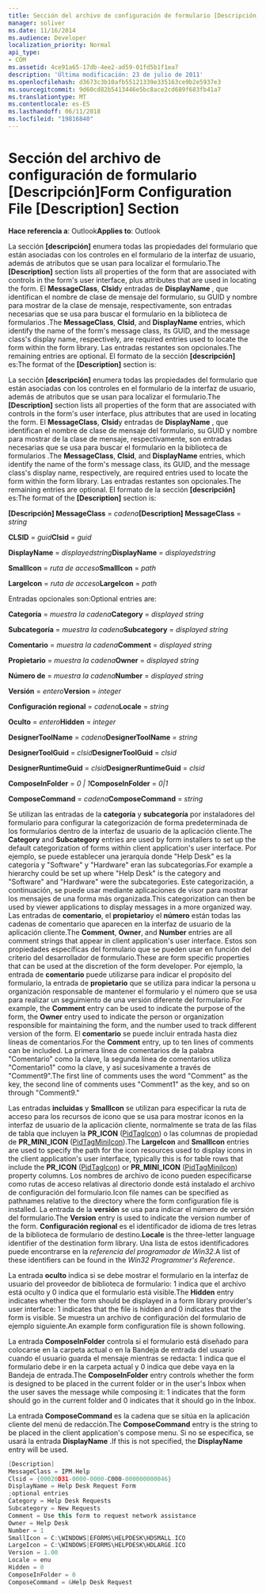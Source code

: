 ```yaml
---
title: Sección del archivo de configuración de formulario [Descripción]
manager: soliver
ms.date: 11/16/2014
ms.audience: Developer
localization_priority: Normal
api_type:
- COM
ms.assetid: 4ce91a65-17db-4ee2-ad59-01fd5b1f1ea7
description: 'Última modificación: 23 de julio de 2011'
ms.openlocfilehash: d3673c3b10afb55121339e335163ce9b2e5937e3
ms.sourcegitcommit: 9d60cd82b5413446e5bc8ace2cd689f683fb41a7
ms.translationtype: MT
ms.contentlocale: es-ES
ms.lasthandoff: 06/11/2018
ms.locfileid: "19816840"
---
```

# <a name="form-configuration-file-description-section"></a><span data-ttu-id="eec34-103">Sección del archivo de configuración de formulario [Descripción]</span><span class="sxs-lookup"><span data-stu-id="eec34-103">Form Configuration File [Description] Section</span></span>
 
<span data-ttu-id="eec34-104">**Hace referencia a**: Outlook</span><span class="sxs-lookup"><span data-stu-id="eec34-104">**Applies to**: Outlook</span></span> 
  
<span data-ttu-id="eec34-105">La sección **[descripción]** enumera todas las propiedades del formulario que están asociadas con los controles en el formulario de la interfaz de usuario, además de atributos que se usan para localizar el formulario.</span><span class="sxs-lookup"><span data-stu-id="eec34-105">The **[Description]** section lists all properties of the form that are associated with controls in the form's user interface, plus attributes that are used in locating the form.</span></span> <span data-ttu-id="eec34-106">El **MessageClass**, **Clsid**y entradas de **DisplayName** , que identifican el nombre de clase de mensaje del formulario, su GUID y nombre para mostrar de la clase de mensaje, respectivamente, son entradas necesarias que se usa para buscar el formulario en la biblioteca de formularios .</span><span class="sxs-lookup"><span data-stu-id="eec34-106">The **MessageClass**, **Clsid**, and **DisplayName** entries, which identify the name of the form's message class, its GUID, and the message class's display name, respectively, are required entries used to locate the form within the form library.</span></span> <span data-ttu-id="eec34-107">Las entradas restantes son opcionales.</span><span class="sxs-lookup"><span data-stu-id="eec34-107">The remaining entries are optional.</span></span> <span data-ttu-id="eec34-108">El formato de la sección **[descripción]** es:</span><span class="sxs-lookup"><span data-stu-id="eec34-108">The format of the **[Description]** section is:</span></span> 
  
<span data-ttu-id="eec34-109">La sección **[descripción]** enumera todas las propiedades del formulario que están asociadas con los controles en el formulario de la interfaz de usuario, además de atributos que se usan para localizar el formulario.</span><span class="sxs-lookup"><span data-stu-id="eec34-109">The **[Description]** section lists all properties of the form that are associated with controls in the form's user interface, plus attributes that are used in locating the form.</span></span> <span data-ttu-id="eec34-110">El **MessageClass**, **Clsid**y entradas de **DisplayName** , que identifican el nombre de clase de mensaje del formulario, su GUID y nombre para mostrar de la clase de mensaje, respectivamente, son entradas necesarias que se usa para buscar el formulario en la biblioteca de formularios .</span><span class="sxs-lookup"><span data-stu-id="eec34-110">The **MessageClass**, **Clsid**, and **DisplayName** entries, which identify the name of the form's message class, its GUID, and the message class's display name, respectively, are required entries used to locate the form within the form library.</span></span> <span data-ttu-id="eec34-111">Las entradas restantes son opcionales.</span><span class="sxs-lookup"><span data-stu-id="eec34-111">The remaining entries are optional.</span></span> <span data-ttu-id="eec34-112">El formato de la sección **[descripción]** es:</span><span class="sxs-lookup"><span data-stu-id="eec34-112">The format of the **[Description]** section is:</span></span> 
  
 <span data-ttu-id="eec34-113">**[Descripción] MessageClass** =  _cadena_</span><span class="sxs-lookup"><span data-stu-id="eec34-113">**[Description] MessageClass** =  _string_</span></span>
  
 <span data-ttu-id="eec34-114">**CLSID** =  _guid_</span><span class="sxs-lookup"><span data-stu-id="eec34-114">**Clsid** =  _guid_</span></span>
  
 <span data-ttu-id="eec34-115">**DisplayName** =  _displayedstring_</span><span class="sxs-lookup"><span data-stu-id="eec34-115">**DisplayName** =  _displayedstring_</span></span>
  
 <span data-ttu-id="eec34-116">**SmallIcon** =  _ruta de acceso_</span><span class="sxs-lookup"><span data-stu-id="eec34-116">**SmallIcon** =  _path_</span></span>
  
 <span data-ttu-id="eec34-117">**LargeIcon** =  _ruta de acceso_</span><span class="sxs-lookup"><span data-stu-id="eec34-117">**LargeIcon** =  _path_</span></span>
  
<span data-ttu-id="eec34-118">Entradas opcionales son:</span><span class="sxs-lookup"><span data-stu-id="eec34-118">Optional entries are:</span></span>
  
 <span data-ttu-id="eec34-119">**Categoría** =  _muestra la cadena_</span><span class="sxs-lookup"><span data-stu-id="eec34-119">**Category** =  _displayed string_</span></span>
  
 <span data-ttu-id="eec34-120">**Subcategoría** =  _muestra la cadena_</span><span class="sxs-lookup"><span data-stu-id="eec34-120">**Subcategory** =  _displayed string_</span></span>
  
 <span data-ttu-id="eec34-121">**Comentario** =  _muestra la cadena_</span><span class="sxs-lookup"><span data-stu-id="eec34-121">**Comment** =  _displayed string_</span></span>
  
 <span data-ttu-id="eec34-122">**Propietario** =  _muestra la cadena_</span><span class="sxs-lookup"><span data-stu-id="eec34-122">**Owner** =  _displayed string_</span></span>
  
 <span data-ttu-id="eec34-123">**Número de** =  _muestra la cadena_</span><span class="sxs-lookup"><span data-stu-id="eec34-123">**Number** =  _displayed string_</span></span>
  
 <span data-ttu-id="eec34-124">**Versión** =  _entero_</span><span class="sxs-lookup"><span data-stu-id="eec34-124">**Version** =  _integer_</span></span>
  
 <span data-ttu-id="eec34-125">**Configuración regional** =  _cadena_</span><span class="sxs-lookup"><span data-stu-id="eec34-125">**Locale** =  _string_</span></span>
  
 <span data-ttu-id="eec34-126">**Oculto** =  _entero_</span><span class="sxs-lookup"><span data-stu-id="eec34-126">**Hidden** =  _integer_</span></span>
  
 <span data-ttu-id="eec34-127">**DesignerToolName** =  _cadena_</span><span class="sxs-lookup"><span data-stu-id="eec34-127">**DesignerToolName** =  _string_</span></span>
  
 <span data-ttu-id="eec34-128">**DesignerToolGuid** =  _clsid_</span><span class="sxs-lookup"><span data-stu-id="eec34-128">**DesignerToolGuid** =  _clsid_</span></span>
  
 <span data-ttu-id="eec34-129">**DesignerRuntimeGuid** =  _clsid_</span><span class="sxs-lookup"><span data-stu-id="eec34-129">**DesignerRuntimeGuid** =  _clsid_</span></span>
  
 <span data-ttu-id="eec34-130">**ComposeInFolder** =  _0 | 1_</span><span class="sxs-lookup"><span data-stu-id="eec34-130">**ComposeInFolder** =  _0|1_</span></span>
  
 <span data-ttu-id="eec34-131">**ComposeCommand** =  _cadena_</span><span class="sxs-lookup"><span data-stu-id="eec34-131">**ComposeCommand** =  _string_</span></span>
  
<span data-ttu-id="eec34-132">Se utilizan las entradas de la **categoría** y **subcategoría** por instaladores del formulario para configurar la categorización de forma predeterminada de los formularios dentro de la interfaz de usuario de la aplicación cliente.</span><span class="sxs-lookup"><span data-stu-id="eec34-132">The **Category** and **Subcategory** entries are used by form installers to set up the default categorization of forms within client application's user interface.</span></span> <span data-ttu-id="eec34-133">Por ejemplo, se puede establecer una jerarquía donde "Help Desk" es la categoría y "Software" y "Hardware" eran las subcategorías.</span><span class="sxs-lookup"><span data-stu-id="eec34-133">For example a hierarchy could be set up where "Help Desk" is the category and "Software" and "Hardware" were the subcategories.</span></span> <span data-ttu-id="eec34-134">Este categorización, a continuación, se puede usar mediante aplicaciones de visor para mostrar los mensajes de una forma más organizada.</span><span class="sxs-lookup"><span data-stu-id="eec34-134">This categorization can then be used by viewer applications to display messages in a more organized way.</span></span> <span data-ttu-id="eec34-135">Las entradas de **comentario**, el **propietario**y el **número** están todas las cadenas de comentario que aparecen en la interfaz de usuario de la aplicación cliente.</span><span class="sxs-lookup"><span data-stu-id="eec34-135">The **Comment**, **Owner**, and **Number** entries are all comment strings that appear in client application's user interface.</span></span> <span data-ttu-id="eec34-136">Estos son propiedades específicas del formulario que se pueden usar en función del criterio del desarrollador de formulario.</span><span class="sxs-lookup"><span data-stu-id="eec34-136">These are form specific properties that can be used at the discretion of the form developer.</span></span> <span data-ttu-id="eec34-137">Por ejemplo, la entrada de **comentario** puede utilizarse para indicar el propósito del formulario, la entrada de **propietario** que se utiliza para indicar la persona u organización responsable de mantener el formulario y el número que se usa para realizar un seguimiento de una versión diferente del formulario.</span><span class="sxs-lookup"><span data-stu-id="eec34-137">For example, the **Comment** entry can be used to indicate the purpose of the form, the **Owner** entry used to indicate the person or organization responsible for maintaining the form, and the number used to track different version of the form.</span></span> <span data-ttu-id="eec34-138">El **comentario** se puede incluir entrada hasta diez líneas de comentarios.</span><span class="sxs-lookup"><span data-stu-id="eec34-138">For the **Comment** entry, up to ten lines of comments can be included.</span></span> <span data-ttu-id="eec34-139">La primera línea de comentarios de la palabra "Comentario" como la clave, la segunda línea de comentarios utiliza "Comentario1" como la clave, y así sucesivamente a través de "Comment9".</span><span class="sxs-lookup"><span data-stu-id="eec34-139">The first line of comments uses the word "Comment" as the key, the second line of comments uses "Comment1" as the key, and so on through "Comment9."</span></span> 
  
<span data-ttu-id="eec34-140">Las entradas **incluidas** y **SmallIcon** se utilizan para especificar la ruta de acceso para los recursos de icono que se usa para mostrar iconos en la interfaz de usuario de la aplicación cliente, normalmente se trata de las filas de tabla que incluyen la **PR_ICON** ([PidTagIcon](pidtagicon-canonical-property.md)) o las columnas de propiedad de **PR_MINI_ICON** ([PidTagMiniIcon](pidtagminiicon-canonical-property.md)).</span><span class="sxs-lookup"><span data-stu-id="eec34-140">The **LargeIcon** and **SmallIcon** entries are used to specify the path for the icon resources used to display icons in the client application's user interface, typically this is for table rows that include the **PR_ICON** ([PidTagIcon](pidtagicon-canonical-property.md)) or **PR_MINI_ICON** ([PidTagMiniIcon](pidtagminiicon-canonical-property.md)) property columns.</span></span> <span data-ttu-id="eec34-141">Los nombres de archivo de icono pueden especificarse como rutas de acceso relativas al directorio donde está instalado el archivo de configuración del formulario.</span><span class="sxs-lookup"><span data-stu-id="eec34-141">Icon file names can be specified as pathnames relative to the directory where the form configuration file is installed.</span></span> <span data-ttu-id="eec34-142">La entrada de la **versión** se usa para indicar el número de versión del formulario.</span><span class="sxs-lookup"><span data-stu-id="eec34-142">The **Version** entry is used to indicate the version number of the form.</span></span> <span data-ttu-id="eec34-143">**Configuración regional** es el identificador de idioma de tres letras de la biblioteca de formulario de destino.</span><span class="sxs-lookup"><span data-stu-id="eec34-143">**Locale** is the three-letter language identifier of the destination form library.</span></span> <span data-ttu-id="eec34-144">Una lista de estos identificadores puede encontrarse en la _referencia del programador de Win32_.</span><span class="sxs-lookup"><span data-stu-id="eec34-144">A list of these identifiers can be found in the  _Win32 Programmer's Reference_.</span></span>
  
<span data-ttu-id="eec34-145">La entrada **oculto** indica si se debe mostrar el formulario en la interfaz de usuario del proveedor de biblioteca de formulario: 1 indica que el archivo está oculto y 0 indica que el formulario está visible.</span><span class="sxs-lookup"><span data-stu-id="eec34-145">The **Hidden** entry indicates whether the form should be displayed in a form library provider's user interface: 1 indicates that the file is hidden and 0 indicates that the form is visible.</span></span> <span data-ttu-id="eec34-146">Se muestra un archivo de configuración del formulario de ejemplo siguiente.</span><span class="sxs-lookup"><span data-stu-id="eec34-146">An example form configuration file is shown following.</span></span> 
  
<span data-ttu-id="eec34-147">La entrada **ComposeInFolder** controla si el formulario está diseñado para colocarse en la carpeta actual o en la Bandeja de entrada del usuario cuando el usuario guarda el mensaje mientras se redacta: 1 indica que el formulario debe ir en la carpeta actual y 0 indica que debe vaya en la Bandeja de entrada.</span><span class="sxs-lookup"><span data-stu-id="eec34-147">The **ComposeInFolder** entry controls whether the form is designed to be placed in the current folder or in the user's Inbox when the user saves the message while composing it: 1 indicates that the form should go in the current folder and 0 indicates that it should go in the Inbox.</span></span> 
  
<span data-ttu-id="eec34-148">La entrada **ComposeCommand** es la cadena que se sitúa en la aplicación cliente del menú de redacción.</span><span class="sxs-lookup"><span data-stu-id="eec34-148">The **ComposeCommand** entry is the string to be placed in the client application's compose menu.</span></span> <span data-ttu-id="eec34-149">Si no se especifica, se usará la entrada **DisplayName** .</span><span class="sxs-lookup"><span data-stu-id="eec34-149">If this is not specified, the **DisplayName** entry will be used.</span></span> 
  
```cpp
[Description]
MessageClass = IPM.Help
Clsid = {00020D31-0000-0000-C000-000000000046}
DisplayName = Help Desk Request Form
;optional entries
Category = Help Desk Requests
Subcategory = New Requests
Comment = Use this form to request network assistance
Owner = Help Desk
Number = 1
SmallIcon = C:\WINDOWS|EFORMS\HELPDESK\HDSMALL.ICO
LargeIcon = C:\WINDOWS|EFORMS\HELPDESK\HDLARGE.ICO
Version = 1.00
Locale = enu
Hidden = 0
ComposeInFolder = 0
ComposeCommand = &Help Desk Request
 
```


